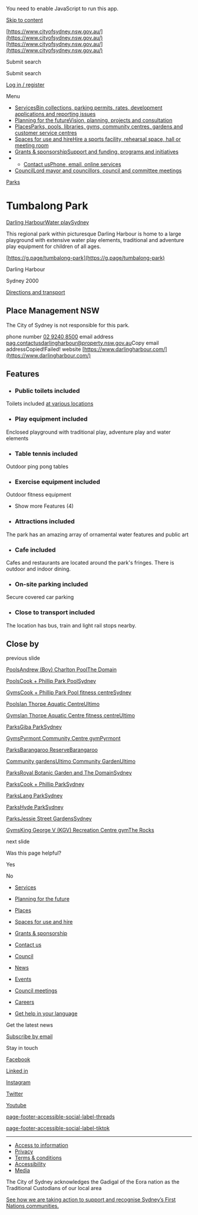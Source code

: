 You need to enable JavaScript to run this app.

[Skip to content](https://www.cityofsydney.nsw.gov.au/parks/tumbalong-park#main-content)

[https://www.cityofsydney.nsw.gov.au/](https://www.cityofsydney.nsw.gov.au/)[https://www.cityofsydney.nsw.gov.au/](https://www.cityofsydney.nsw.gov.au/)

Submit search

Submit search

[Log in / register](https://www.cityofsydney.nsw.gov.au/oidc/signin?returnUrl=/parks/tumbalong-park)

Menu

  * [ServicesBin collections, parking permits, rates, development applications and reporting issues](https://www.cityofsydney.nsw.gov.au/services)
  * [Planning for the futureVision, planning, projects and consultation](https://www.cityofsydney.nsw.gov.au/planning-for-the-future)
  * [PlacesParks, pools, libraries, gyms, community centres, gardens and customer service centres](https://www.cityofsydney.nsw.gov.au/places)
  * [Spaces for use and hireHire a sports facility, rehearsal space, hall or meeting room](https://www.cityofsydney.nsw.gov.au/spaces-for-use-and-hire)
  * [Grants & sponsorshipSupport and funding, programs and initiatives](https://www.cityofsydney.nsw.gov.au/grants-sponsorships)
  *   * [Contact usPhone, email, online services](https://www.cityofsydney.nsw.gov.au/contact-us)
  * [CouncilLord mayor and councillors, council and committee meetings](https://www.cityofsydney.nsw.gov.au/lord-mayor-and-councillors)

[Parks](https://www.cityofsydney.nsw.gov.au/parks)

# Tumbalong Park

[Darling Harbour](https://www.cityofsydney.nsw.gov.au/search?page=1&location=darling-harbour)[Water play](https://www.cityofsydney.nsw.gov.au/search?page=1&suitable-for=water-play)[Sydney](https://www.cityofsydney.nsw.gov.au/search?page=1&location=sydney)

This regional park within picturesque Darling Harbour is home to a large playground with extensive water play elements, traditional and adventure play equipment for children of all ages. 

[https://g.page/tumbalong-park](https://g.page/tumbalong-park)

Darling Harbour

Sydney 2000

[Directions and transport](https://www.google.com/maps?saddr=My+Location&daddr=-33.87569,151.20173)

## Place Management NSW

The City of Sydney is not responsible for this park. 

phone number
    [02 9240 8500](tel:0292408500)
email address
    [pag.contactusdarlingharbour@property.nsw.gov.au](mailto:pag.contactusdarlingharbour@property.nsw.gov.au)Copy email addressCopied!Failed!
website
    [https://www.darlingharbour.com/](https://www.darlingharbour.com/)

## Features

  * ### Public toilets included

Toilets included [at various locations](https://www.cityofsydney.nsw.gov.au/public-health-safety-programs/public-toilets)

  * ### Play equipment included

Enclosed playground with traditional play, adventure play and water elements

  * ### Table tennis included

Outdoor ping pong tables

  * ### Exercise equipment included

Outdoor fitness equipment

  * Show more Features (4)
  * ### Attractions included

The park has an amazing array of ornamental water features and public art

  * ### Cafe included

Cafes and restaurants are located around the park's fringes. There is outdoor and indoor dining.

  * ### On-site parking included

Secure covered car parking

  * ### Close to transport included

The location has bus, train and light rail stops nearby. 

## Close by

previous slide

[PoolsAndrew (Boy) Charlton Pool﻿The Domain](https://www.cityofsydney.nsw.gov.au/pools/andrew-boy-charlton-pool)

[PoolsCook + Phillip Park Pool﻿Sydney](https://www.cityofsydney.nsw.gov.au/pools/cook-phillip-park-pool)

[GymsCook + Phillip Park Pool fitness centre﻿Sydney](https://www.cityofsydney.nsw.gov.au/gyms/cook-phillip-park-pool-fitness-centre)

[PoolsIan Thorpe Aquatic Centre﻿Ultimo](https://www.cityofsydney.nsw.gov.au/pools/ian-thorpe-aquatic-centre)

[GymsIan Thorpe Aquatic Centre fitness centre﻿Ultimo](https://www.cityofsydney.nsw.gov.au/gyms/ian-thorpe-aquatic-centre-fitness-centre)

[ParksGiba Park﻿Sydney](https://www.cityofsydney.nsw.gov.au/parks/giba-park)

[GymsPyrmont Community Centre gym﻿Pyrmont](https://www.cityofsydney.nsw.gov.au/gyms/pyrmont-community-centre-gym)

[ParksBarangaroo Reserve﻿Barangaroo](https://www.cityofsydney.nsw.gov.au/parks/barangaroo-reserve)

[Community gardensUltimo Community Garden﻿Ultimo](https://www.cityofsydney.nsw.gov.au/community-gardens/ultimo-community-garden)

[ParksRoyal Botanic Garden and The Domain﻿Sydney](https://www.cityofsydney.nsw.gov.au/parks/royal-botanic-garden-domain)

[ParksCook + Phillip Park﻿Sydney](https://www.cityofsydney.nsw.gov.au/parks/cook-phillip-park)

[ParksLang Park﻿Sydney](https://www.cityofsydney.nsw.gov.au/parks/lang-park)

[ParksHyde Park﻿Sydney](https://www.cityofsydney.nsw.gov.au/parks/hyde-park)

[ParksJessie Street Gardens﻿Sydney](https://www.cityofsydney.nsw.gov.au/parks/jessie-street-gardens)

[GymsKing George V (KGV) Recreation Centre gym﻿The Rocks](https://www.cityofsydney.nsw.gov.au/gyms/kgv-gym)

next slide

Was this page helpful?

Yes

No

  * [Services](https://www.cityofsydney.nsw.gov.au/services)
  * [Planning for the future](https://www.cityofsydney.nsw.gov.au/planning-for-the-future)
  * [Places](https://www.cityofsydney.nsw.gov.au/places)
  * [Spaces for use and hire](https://www.cityofsydney.nsw.gov.au/spaces-for-use-and-hire)
  * [Grants & sponsorship](https://www.cityofsydney.nsw.gov.au/grants-sponsorships)
  * [Contact us](https://www.cityofsydney.nsw.gov.au/contact-us)
  * [Council](https://www.cityofsydney.nsw.gov.au/lord-mayor-and-councillors)

  * [News](https://news.cityofsydney.nsw.gov.au/)
  * [Events](https://whatson.cityofsydney.nsw.gov.au/)
  * [Council meetings](https://meetings.cityofsydney.nsw.gov.au/)
  * [Careers](https://www.cityofsydney.nsw.gov.au/careers)
  * [Get help in your language](https://www.cityofsydney.nsw.gov.au/get-help-your-language)

Get the latest news

[Subscribe by email](https://www.cityofsydney.nsw.gov.au/email-newsletters)

Stay in touch

[Facebook](https://facebook.com/cityofsydney)

[Linked in](https://www.linkedin.com/company/cityofsydney)

[Instagram](https://www.instagram.com/cityofsydney)

[Twitter](https://twitter.com/cityofsydney)

[Youtube](https://www.youtube.com/cityofsydney)

[page-footer-accessible-social-label-threads](https://www.threads.net/@cityofsydney)

[page-footer-accessible-social-label-tiktok](https://www.tiktok.com/@cityofsydney)

* * *

  * [Access to information](https://www.cityofsydney.nsw.gov.au/library-information-services/request-city-records)
  * [Privacy](https://www.cityofsydney.nsw.gov.au/privacy)
  * [Terms & conditions](https://www.cityofsydney.nsw.gov.au/terms-conditions)
  * [Accessibility](https://www.cityofsydney.nsw.gov.au/website-accessibility)
  * [Media](https://news.cityofsydney.nsw.gov.au/media-releases)

The City of Sydney acknowledges the Gadigal of the Eora nation as the Traditional Custodians of our local area

[See how we are taking action to support and recognise Sydney’s First Nations communities.](https://www.cityofsydney.nsw.gov.au/people-communities/reconciliation)